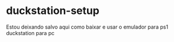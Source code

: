 # duckstation-setup
Estou deixando salvo aqui como baixar e usar o emulador para ps1 duckstation para pc 
